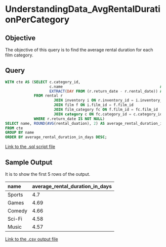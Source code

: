 # UnderstandingData_AvgRentalDurationPerCategory

## Objective

The objective of this query is to find the average rental duration for each film category.

## Query

```sql
WITH cte AS (SELECT c.category_id,
                    c.name                                            AS name,
                    EXTRACT(DAY FROM (r.return_date - r.rental_date)) AS rental_duation
             FROM rental r
                      JOIN inventory i ON r.inventory_id = i.inventory_id
                      JOIN film f ON i.film_id = f.film_id
                      JOIN film_category fc ON f.film_id = fc.film_id
                      JOIN category c ON fc.category_id = c.category_id
             WHERE r.return_date IS NOT NULL)
SELECT name, ROUND(AVG(rental_duation), 2) AS average_rental_duration_in_days
FROM cte
GROUP BY name
ORDER BY average_rental_duration_in_days DESC;
```

[Link to the .sql script file](./query.sql)

## Sample Output

It is to show the first 5 rows of the output.

| name | average\_rental\_duration\_in\_days |
| :--- | :--- |
| Sports | 4.7 |
| Games | 4.69 |
| Comedy | 4.66 |
| Sci-Fi | 4.58 |
| Music | 4.57 |

[Link to the .csv output file](./output.csv)

